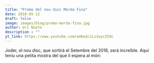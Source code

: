 ```yaml
---
title: "Promo del nou disc Merda Fina"
date: 2018-05-12
draft: false
image: images/blog/promo-merda-fina.jpg
author: Uri Nieto
description : ""
yt_link: https://www.youtube.com/embed/iLs1uycZS9c
---
```


Joder, el nou disc, que sortirà el Setembre del 2018, serà increïble. Aquí teniu una petita mostra del que li espera al món: